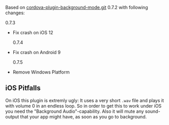 Based on [cordova-plugin-background-mode.git](https://github.com/katzer/cordova-plugin-background-mode.git) 0.7.2 with following changes:

0.7.3

- Fix crash on iOS 12

  0.7.4

- Fix crash on Android 9

  0.7.5

- Remove Windows Platform

## iOS Pitfalls

On iOS this plugin is extremly ugly: It uses a very short `.wav` file and plays it with volume 0 in an endless loop. So in order to get this to work under iOS you need the "Background Audio"-capability. Also it will mute any sound-output that your app might have, as soon as you go to background.
